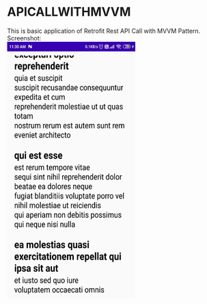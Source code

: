 # APICALLWITHMVVM
This is basic application of Retrofit Rest API Call with MVVM Pattern.<br>
Screenshot:<br>
<img src="images/ss1.jpeg" width=300 height=600>

